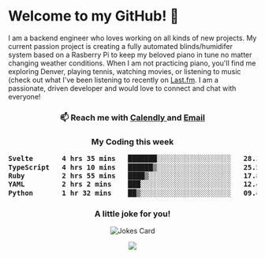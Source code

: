 <h1> Welcome to my GitHub! 👋 </h1>


  I am a backend engineer who loves working on all kinds of new projects. My current passion project is creating a fully automated blinds/humidifer system based on a Rasberry Pi to keep my beloved piano in tune no matter changing weather conditions. When I am not practicing piano, you'll find me exploring Denver, playing tennis, watching movies, or listening to music (check out what I've been listening to recently on [Last.fm](https://www.last.fm/user/mballa000). I am a passionate, driven developer and would love to connect and chat with everyone!

<h3 align = "center"> 📫 Reach me with <a href = "https://calendly.com/msbrandt00/30min"> Calendly </a> and <a href="mailto:msbrandt00@gmail.com">Email</a> 
 </h3>


 
<div align = "center"
[![Anurag's GitHub stats](https://github-readme-stats.vercel.app/api?username=mbrandt00)](https://github.com/anuraghazra/github-readme-stats)
          </div>
<h3 align="center">
  My Coding this week
<!--START_SECTION:waka-->

```txt
Svelte       4 hrs 35 mins   ███████░░░░░░░░░░░░░░░░░░   28.11 %
TypeScript   4 hrs 10 mins   ██████▒░░░░░░░░░░░░░░░░░░   25.59 %
Ruby         2 hrs 55 mins   ████▒░░░░░░░░░░░░░░░░░░░░   17.88 %
YAML         2 hrs 2 mins    ███░░░░░░░░░░░░░░░░░░░░░░   12.46 %
Python       1 hr 32 mins    ██▒░░░░░░░░░░░░░░░░░░░░░░   09.42 %
```

<!--END_SECTION:waka-->

### A little joke for you!

![Jokes Card](https://readme-jokes.vercel.app/api?hideBorder)

<a href="https://www.linkedin.com/in/mbrandt00/"><img src="https://img.shields.io/badge/linkedin-%230077B5.svg?&style=for-the-badge&logo=linkedin&logoColor=white" /></a>
